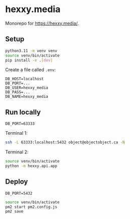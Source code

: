 # hexxy.media
Monorepo for https://hexxy.media/.

## Setup

```sh
python3.11 -m venv venv
source venv/bin/activate
pip install -e .[dev]
```

Create a file called `.env`:
```
DB_HOST=localhost
DB_PORT=...
DB_USER=hexxy_media
DB_PASS=...
DB_NAME=hexxy_media
```

## Run locally

`DB_PORT=63333`

Terminal 1:
```sh
ssh -L 63333:localhost:5432 object@objectobject.ca -N
```

Terminal 2:
```sh
source venv/bin/activate
python -m hexxy.api.app
```

## Deploy

`DB_PORT=5432`

```sh
source venv/bin/activate
pm2 start pm2.config.js
pm2 save
```
